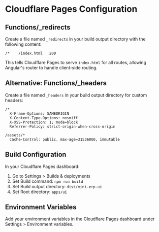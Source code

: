 # Cloudflare Pages Configuration

## Functions/_redirects
Create a file named `_redirects` in your build output directory with the following content:

```
/*    /index.html   200
```

This tells Cloudflare Pages to serve `index.html` for all routes, allowing Angular's router to handle client-side routing.

## Alternative: Functions/_headers
Create a file named `_headers` in your build output directory for custom headers:

```
/*
  X-Frame-Options: SAMEORIGIN
  X-Content-Type-Options: nosniff
  X-XSS-Protection: 1; mode=block
  Referrer-Policy: strict-origin-when-cross-origin

/assets/*
  Cache-Control: public, max-age=31536000, immutable
```

## Build Configuration
In your Cloudflare Pages dashboard:
1. Go to Settings > Builds & deployments
2. Set Build command: `npm run build`
3. Set Build output directory: `dist/mini-erp-ui`
4. Set Root directory: `apps/ui`

## Environment Variables
Add your environment variables in the Cloudflare Pages dashboard under Settings > Environment variables.
